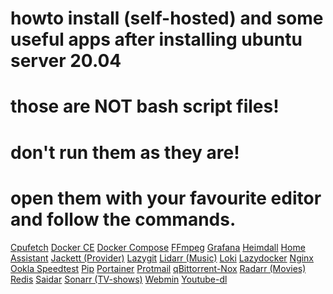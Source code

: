 # howto install (self-hosted) and some useful apps after installing ubuntu server 20.04
# those are NOT bash script files!
# don't run them as they are!
# open them with your favourite editor and follow the commands.

<a href="https://github.com/mrboghici/ubuntu-server20.04/blob/ddd4436e37ab4af3593a5486647367d38c04f799/files/cpufetch.sh">Cpufetch</a>
<a href="https://github.com/mrboghici/ubuntu-server20.04/blob/9109ba1a2f12b5e442603d2d1f703dea532097f3/files/docker-ce.sh">Docker CE</a>
<a href="https://github.com/mrboghici/ubuntu-server20.04/blob/9109ba1a2f12b5e442603d2d1f703dea532097f3/files/docker-compose.sh">Docker Compose</a>
<a href="https://github.com/mrboghici/ubuntu-server20.04/blob/9109ba1a2f12b5e442603d2d1f703dea532097f3/files/ffmpeg.sh">FFmpeg</a>
<a href="https://github.com/mrboghici/ubuntu-server20.04/blob/9109ba1a2f12b5e442603d2d1f703dea532097f3/files/grafana.sh">Grafana</a>
<a href="https://github.com/mrboghici/ubuntu-server20.04/blob/9109ba1a2f12b5e442603d2d1f703dea532097f3/files/heimdall.sh">Heimdall</a>
<a href="https://github.com/mrboghici/ubuntu-server20.04/blob/9109ba1a2f12b5e442603d2d1f703dea532097f3/files/home-assistant.sh">Home Assistant</a>
<a href="https://github.com/mrboghici/ubuntu-server20.04/blob/9109ba1a2f12b5e442603d2d1f703dea532097f3/files/jackett.sh">Jackett (Provider)</a>
<a href="https://github.com/mrboghici/ubuntu-server20.04/blob/9109ba1a2f12b5e442603d2d1f703dea532097f3/files/lazygit.sh">Lazygit</a>
<a href="https://github.com/mrboghici/ubuntu-server20.04/blob/9109ba1a2f12b5e442603d2d1f703dea532097f3/files/lidarr.sh">Lidarr (Music)</a>
<a href="https://github.com/mrboghici/ubuntu-server20.04/blob/9109ba1a2f12b5e442603d2d1f703dea532097f3/files/loki.sh">Loki</a>
<a href="https://github.com/mrboghici/ubuntu-server20.04/blob/9109ba1a2f12b5e442603d2d1f703dea532097f3/files/lzydocker.sh">Lazydocker</a>
<a href="https://github.com/mrboghici/ubuntu-server20.04/blob/9109ba1a2f12b5e442603d2d1f703dea532097f3/files/nginx.sh">Nginx</a>
<a href="https://github.com/mrboghici/ubuntu-server20.04/blob/9109ba1a2f12b5e442603d2d1f703dea532097f3/files/ookla.sh">Ookla Speedtest</a>
<a href="https://github.com/mrboghici/ubuntu-server20.04/blob/9109ba1a2f12b5e442603d2d1f703dea532097f3/files/pip.sh">Pip</a>
<a href="https://github.com/mrboghici/ubuntu-server20.04/blob/9109ba1a2f12b5e442603d2d1f703dea532097f3/files/portainer.sh">Portainer</a>
<a href="https://github.com/mrboghici/ubuntu-server20.04/blob/9109ba1a2f12b5e442603d2d1f703dea532097f3/files/protmail.sh">Protmail</a>
<a href="https://github.com/mrboghici/ubuntu-server20.04/blob/9109ba1a2f12b5e442603d2d1f703dea532097f3/files/qBittorrent-nox.sh">qBittorrent-Nox</a>
<a href="https://github.com/mrboghici/ubuntu-server20.04/blob/9109ba1a2f12b5e442603d2d1f703dea532097f3/files/radarr.sh">Radarr (Movies)</a>
<a href="https://github.com/mrboghici/ubuntu-server20.04/blob/9109ba1a2f12b5e442603d2d1f703dea532097f3/files/redis.sh">Redis</a>
<a href="https://github.com/mrboghici/ubuntu-server20.04/blob/9109ba1a2f12b5e442603d2d1f703dea532097f3/files/saidar.sh">Saidar</a>
<a href="https://github.com/mrboghici/ubuntu-server20.04/blob/9109ba1a2f12b5e442603d2d1f703dea532097f3/files/sonarr.sh">Sonarr (TV-shows)</a>
<a href="https://github.com/mrboghici/ubuntu-server20.04/blob/9109ba1a2f12b5e442603d2d1f703dea532097f3/files/webmin.sh">Webmin</a>
<a href="https://github.com/mrboghici/ubuntu-server20.04/blob/9109ba1a2f12b5e442603d2d1f703dea532097f3/files/youtube-dl.sh">Youtube-dl</a>
<a href=""> </a>
<a href=""> </a>
<a href=""> </a>
